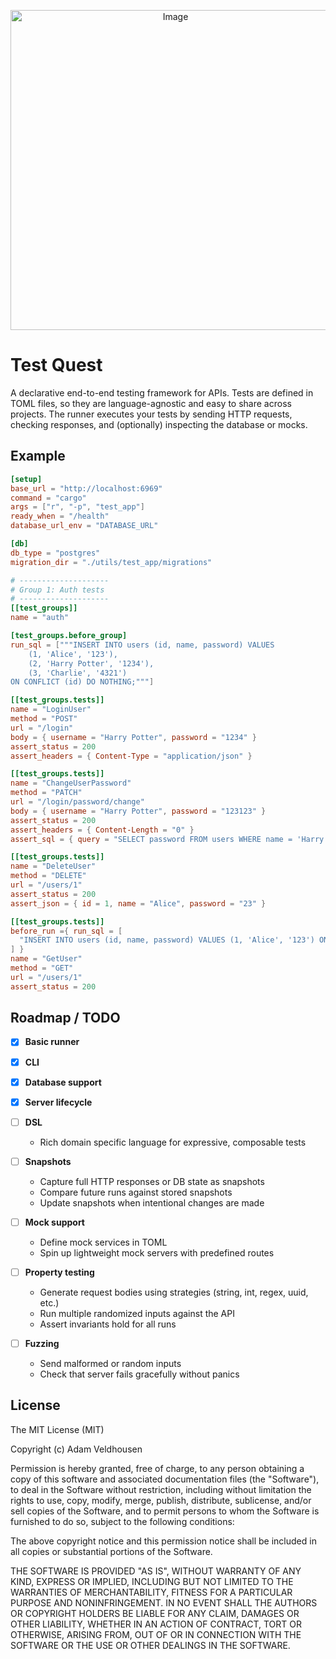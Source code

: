 <p align="center">
    <img width="512" height="512" alt="Image" src="https://github.com/user-attachments/assets/673eff60-9a74-4092-a5b5-20fadba0c20f" />
</p>

# Test Quest

A declarative end-to-end testing framework for APIs.
Tests are defined in TOML files, so they are language-agnostic and easy to share across projects.
The runner executes your tests by sending HTTP requests, checking responses, and (optionally) inspecting the database or mocks.

## Example

```toml
[setup]
base_url = "http://localhost:6969"
command = "cargo"
args = ["r", "-p", "test_app"]
ready_when = "/health"
database_url_env = "DATABASE_URL"

[db]
db_type = "postgres"
migration_dir = "./utils/test_app/migrations"

# --------------------
# Group 1: Auth tests
# --------------------
[[test_groups]]
name = "auth"

[test_groups.before_group]
run_sql = ["""INSERT INTO users (id, name, password) VALUES
    (1, 'Alice', '123'),
    (2, 'Harry Potter', '1234'),
    (3, 'Charlie', '4321')
ON CONFLICT (id) DO NOTHING;"""]

[[test_groups.tests]]
name = "LoginUser"
method = "POST"
url = "/login"
body = { username = "Harry Potter", password = "1234" }
assert_status = 200
assert_headers = { Content-Type = "application/json" }

[[test_groups.tests]]
name = "ChangeUserPassword"
method = "PATCH"
url = "/login/password/change"
body = { username = "Harry Potter", password = "123123" }
assert_status = 200
assert_headers = { Content-Length = "0" }
assert_sql = { query = "SELECT password FROM users WHERE name = 'Harry Potter';", expect = "123123" }

[[test_groups.tests]]
name = "DeleteUser"
method = "DELETE"
url = "/users/1"
assert_status = 200
assert_json = { id = 1, name = "Alice", password = "23" }

[[test_groups.tests]]
before_run ={ run_sql = [
  "INSERT INTO users (id, name, password) VALUES (1, 'Alice', '123') ON CONFLICT (id) DO NOTHING;",
] }
name = "GetUser"
method = "GET"
url = "/users/1"
assert_status = 200

```

## Roadmap / TODO

 - [X] __Basic runner__

 - [X] __CLI__

 - [X] __Database support__

 - [X] __Server lifecycle__

 - [ ] __DSL__

    - Rich domain specific language for expressive, composable tests

 - [ ] __Snapshots__

    - Capture full HTTP responses or DB state as snapshots
    - Compare future runs against stored snapshots
    - Update snapshots when intentional changes are made

 - [ ] __Mock support__

    - Define mock services in TOML
    - Spin up lightweight mock servers with predefined routes

 - [ ] __Property testing__

    - Generate request bodies using strategies (string, int, regex, uuid, etc.)
    - Run multiple randomized inputs against the API
    - Assert invariants hold for all runs

 - [ ] __Fuzzing__

    - Send malformed or random inputs
    - Check that server fails gracefully without panics


## License

The MIT License (MIT)

Copyright (c) <year> Adam Veldhousen

Permission is hereby granted, free of charge, to any person obtaining a copy
of this software and associated documentation files (the "Software"), to deal
in the Software without restriction, including without limitation the rights
to use, copy, modify, merge, publish, distribute, sublicense, and/or sell
copies of the Software, and to permit persons to whom the Software is
furnished to do so, subject to the following conditions:

The above copyright notice and this permission notice shall be included in
all copies or substantial portions of the Software.

THE SOFTWARE IS PROVIDED "AS IS", WITHOUT WARRANTY OF ANY KIND, EXPRESS OR
IMPLIED, INCLUDING BUT NOT LIMITED TO THE WARRANTIES OF MERCHANTABILITY,
FITNESS FOR A PARTICULAR PURPOSE AND NONINFRINGEMENT. IN NO EVENT SHALL THE
AUTHORS OR COPYRIGHT HOLDERS BE LIABLE FOR ANY CLAIM, DAMAGES OR OTHER
LIABILITY, WHETHER IN AN ACTION OF CONTRACT, TORT OR OTHERWISE, ARISING FROM,
OUT OF OR IN CONNECTION WITH THE SOFTWARE OR THE USE OR OTHER DEALINGS IN
THE SOFTWARE.
